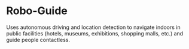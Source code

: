 # Robo-Guide
Uses autonomous driving and location detection to navigate indoors in public facilities (hotels, museums, exhibitions, shopping malls, etc.) and guide people contactless.
